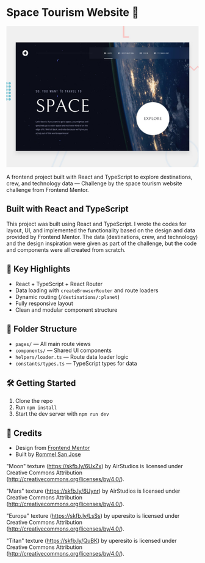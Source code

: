 # Space Tourism Website 🌌

![Design preview](./preview.jpg)

A frontend project built with React and TypeScript to explore destinations, crew, and technology data — Challenge by the space tourism website challenge from Frontend Mentor.

## Built with React and TypeScript

This project was built using React and TypeScript. I wrote the codes for layout, UI, and implemented the functionality based on the design and data provided by Frontend Mentor. The data (destinations, crew, and technology) and the design inspiration were given as part of the challenge, but the code and components were all created from scratch.

## 🚀 Key Highlights

- React + TypeScript + React Router
- Data loading with `createBrowserRouter` and route loaders
- Dynamic routing (`/destinations/:planet`)
- Fully responsive layout
- Clean and modular component structure

## 📁 Folder Structure

- `pages/` — All main route views
- `components/` — Shared UI components
- `helpers/loader.ts` — Route data loader logic
- `constants/types.ts` — TypeScript types for data

## 🛠️ Getting Started

1. Clone the repo
2. Run `npm install`
3. Start the dev server with `npm run dev`

## 📄 Credits

- Design from [Frontend Mentor](https://www.frontendmentor.io/challenges/space-tourism-multipage-website-gRWj1URZ3)
- Built by [Rommel San Jose](https://github.com/47roms16)

"Moon" texture (https://skfb.ly/6UxZx) by AirStudios is licensed under Creative Commons Attribution (http://creativecommons.org/licenses/by/4.0/).

"Mars" texture (https://skfb.ly/6Uynr) by AirStudios is licensed under Creative Commons Attribution (http://creativecommons.org/licenses/by/4.0/).

"Europa" texture (https://skfb.ly/LsSs) by uperesito is licensed under Creative Commons Attribution (http://creativecommons.org/licenses/by/4.0/).

"Titan" texture (https://skfb.ly/QuBK) by uperesito is licensed under Creative Commons Attribution (http://creativecommons.org/licenses/by/4.0/).
